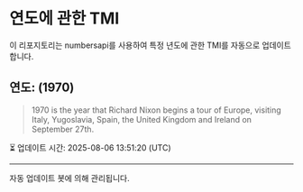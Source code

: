 
# 연도에 관한 TMI

이 리포지토리는 numbersapi를 사용하여 특정 년도에 관한 TMI를 자동으로 업데이트합니다.

## 연도: (1970)
> 1970 is the year that Richard Nixon begins a tour of Europe, visiting Italy, Yugoslavia, Spain, the United Kingdom and Ireland on September 27th.

⏳ 업데이트 시간: 2025-08-06 13:51:20 (UTC)

---
자동 업데이트 봇에 의해 관리됩니다.
